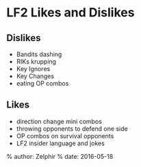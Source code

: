 # LF2 Likes and Dislikes

## Dislikes

* Bandits dashing
* RIKs krupping
* Key Ignores
* Key Changes
* eating OP combos

## Likes

* direction change mini combos
* throwing opponents to defend one side
* OP combos on survival opponents
* LF2 insider language and jokes

% author: Zelphir
% date: 2016-05-18
